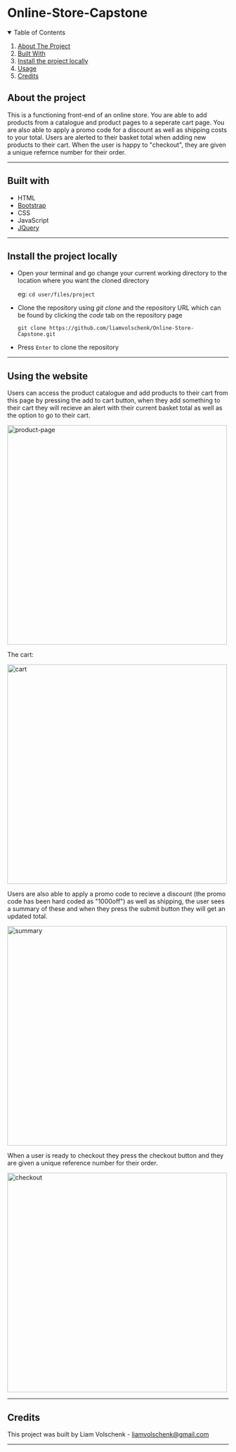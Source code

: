 # Online-Store-Capstone

<!-- TABLE OF CONTENTS -->
<details open="open">
  <summary>Table of Contents</summary>
  <ol>
    <li>
      <a href="#about-the-project">About The Project</a>
    </li>
    <li>
      <a href="#built-with">Built With</a>
    </li>
    <li>
      <a href="#install-the-project-locally">Install the project locally</a>
    </li>
    <li>
      <a href="#using-the-website">Usage</a>
    </li>
    <li>
      <a href="#credits">Credits</a>
    </li>
  </ol>
</details>

## About the project

This is a functioning front-end of an online store. You are able to add products from a catalogue and product pages to a seperate cart page. You are also able to apply a promo
code for a discount as well as shipping costs to your total. Users are alerted to their basket total when adding new products to their cart. When the user is happy to "checkout",
they are given a unique refernce number for their order.

<hr>

## Built with
* HTML
* [Bootstrap](https://getbootstrap.com)
* CSS
* JavaScript
* [JQuery](https://jquery.com)

<hr>

## Install the project locally

* Open your terminal and go change your current working directory to the location where you want the cloned directory

  eg: ```cd user/files/project```
  
* Clone the repository using *git clone* and the repository URL which can be found by clicking the *code* tab on the repository page
  
  ```git clone https://github.com/liamvolschenk/Online-Store-Capstone.git```
  
* Press ```Enter``` to clone the repository

<hr>

## Using the website

Users can access the product catalogue and add products to their cart from this page by pressing the add to cart button, when they add something to their cart they will recieve an alert with
their current basket total as well as the option to go to their cart.

<img src = "images/product-page.png" alt="product-page" width="500" height="auto">

The cart:

<img src = "images/cart.png" alt="cart" width="500" height="auto">

Users are also able to apply a promo code to recieve a discount (the promo code has been hard coded as "1000off") as well as shipping, the user sees a summary of these and when they press the submit 
button they will get an updated total.

<img src = "images/summary.png" alt="summary" width="500" height="auto">

When a user is ready to checkout they press the checkout button and they are given a unique reference number for their order.

<img src = "images/checkout.png" alt="checkout" width="500" height="auto">

<hr>

## Credits

This project was built by Liam Volschenk - liamvolschenk@gmail.com

<hr>

